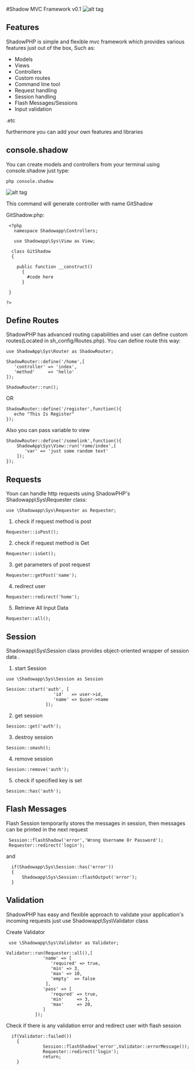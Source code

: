 #Shadow MVC Framework v0.1
![alt tag](https://thelogocompany.net/wp-content/uploads/2013/05/main_shadow.jpg)

## Features
ShadowPHP is simple and flexible mvc framework which provides various features just out of the box,
Such as:

*  Models
*  Views
*  Controllers
*  Custom routes
*  Command line tool
*  Request handling
*  Session handling
*  Flash Messages/Sessions
*  Input validation

.etc

furthermore you can add your own features and libraries

## console.shadow

You can create models and controllers from your terminal using console.shadow
just type:
```
php console.shadow
```
![alt tag](https://i.imgsafe.org/ec986eae63.png)

This command will generate controller with name GitShadow

GitShadow.php:
```
 <?php
   namespace Shadowapp\Controllers;

   use Shadowapp\Sys\View as View;
   
  class GitShadow
  {
  
  	public function __construct()
 	  {
        #code here
 	  }

 }
 
?>
```
## Define Routes

ShadowPHP has advanced routing capabilities and user can define custom routes(Located in sh_config/Routes.php).
You can define route this way:
```
use ShadowApp\Sys\Router as ShadowRouter;

ShadowRouter::define('/home',[
   'controller' => 'index',
   'method'     => 'hello'
]);

ShadowRouter::run();
```

OR 

```
ShadowRouter::define('/register',function(){
   echo "This Is Register"
});

```

Also you can pass variable to view

```
ShadowRouter::define('/somelink',function(){
    ShadowApp\Sys\View::run('rame/index',[
       'var' => 'just some random text'
    ]);
});
```

## Requests

Youn can handle http requests using ShadowPHP's Shadowapp\Sys\Requester class:
```
use \Shadowapp\Sys\Requester as Requester;
```
1) check if request method is post
```
Requester::isPost();
```

2) check if request method is Get
```
Requester::isGet();
```

3) get parameters of post request
```
Requester::getPost('name');
```

4) redirect user
```
Requester::redirect('home');
```

5) Retrieve All Input Data

```
Requester::all();
```

## Session

Shadowapp\Sys\Session class provides object-oriented wrapper of session data .

1) start Session
```
use \Shadowapp\Sys\Session as Session

Session::start('auth', [
                  'id'   => user->id,
                  'name' => $user->name
               ]);

```

2) get session
```
Session::get('auth');
```

3) destroy session
```
Session::smash();
```

4) remove session 
```
Session::remove('auth');
```

5) check if specified key is set
```
Session::has('auth');
```

## Flash Messages

Flash Session temporarily stores the messages in session, then messages can be printed in the next request

```
 Session::flashShadow('error','Wrong Username Or Password');
 Requester::redirect('login');
```
and

```
  if(Shadowapp\Sys\Session::has('error'))
  {
      Shadowapp\Sys\Session::flashOutput('error');
  }
```

## Validation
ShadowPHP has easy and flexible approach to validate your application's incoming requests
just use Shadowapp\Sys\Validator class

Create Validator
```
 use \Shadowapp\Sys\Validator as Validator; 

Validator::run(Requester::all(),[
              'name' => [
                 'required' => true,
                 'min' => 3,
                 'max' => 10,
                 'empty'  => false
               ],
              'pass' => [
                 'requred' => true,
                 'min'     => 3,
                 'max'     => 20,
              ]
           ]);
```

Check if there is any validation error and redirect user with flash session
```
  if(Validator::failed())
    {
              Session::flashShadow('error',Validator::errorMessage());
              Requester::redirect('login');
              return;
    }
```
